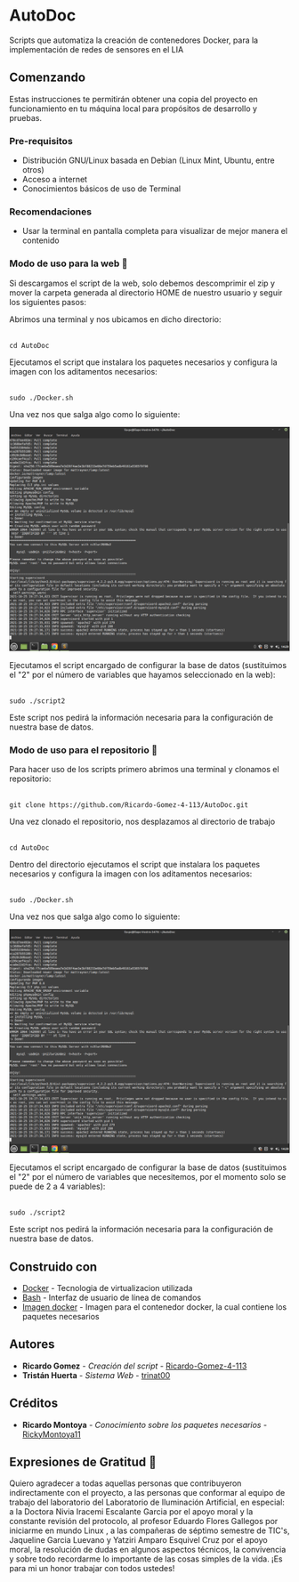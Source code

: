 # AutoDoc

Scripts que automatiza la creación de contenedores Docker, para la implementación de redes de sensores en el LIA 

## Comenzando

Estas instrucciones te permitirán obtener una copia del proyecto en funcionamiento en tu máquina local para propósitos de desarrollo y pruebas.

### Pre-requisitos

* Distribución GNU/Linux basada en Debian (Linux Mint, Ubuntu, entre otros)
* Acceso a internet
* Conocimientos básicos de uso de Terminal

### Recomendaciones
* Usar la terminal en pantalla completa para visualizar de mejor manera el contenido

### Modo de uso para la web 🔧

Si descargamos el script de la web, solo debemos descomprimir el zip y mover la carpeta generada al directorio HOME de nuestro usuario y seguir los siguientes pasos:

Abrimos una terminal y nos ubicamos en dicho directorio:

```

cd AutoDoc

```

Ejecutamos el script que instalara los paquetes necesarios y configura la imagen con los aditamentos necesarios:

```

sudo ./Docker.sh

```
Una vez nos que salga algo como lo siguiente:

![Screenshot](screenshot.png)

Ejecutamos el script encargado de configurar la base de datos (sustituimos el "2" por el número de variables que hayamos seleccionado en la web):

```

sudo ./script2

```
Este script nos pedirá la información necesaria para la configuración de nuestra base de datos.

### Modo de uso para el repositorio 🔧

Para hacer uso de los scripts primero abrimos una terminal y clonamos el repositorio:

```

git clone https://github.com/Ricardo-Gomez-4-113/AutoDoc.git

```
Una vez clonado el repositorio, nos desplazamos al directorio de trabajo
```

cd AutoDoc

```
Dentro del directorio ejecutamos el script que instalara los paquetes necesarios y configura la imagen con los aditamentos necesarios:

```

sudo ./Docker.sh

```
Una vez nos que salga algo como lo siguiente:

![Screenshot](screenshot.png)

Ejecutamos el script encargado de configurar la base de datos (sustituimos el "2" por el número de variables que necesitemos, por el momento solo se puede de 2 a 4 variables):

```

sudo ./script2

```
Este script nos pedirá la información necesaria para la configuración de nuestra base de datos.

## Construido con

* [Docker](https://docs.docker.com/get-started/overview/) - Tecnologia de virtualizacion utilizada
* [Bash](https://tiswww.case.edu/php/chet/bash/bashtop.html) - Interfaz de usuario de línea de comandos
* [Imagen docker](https://hub.docker.com/r/mattrayner/lamp) - Imagen para el contenedor docker, la cual contiene los paquetes necesarios

## Autores

* **Ricardo Gomez** - *Creación del script* - [Ricardo-Gomez-4-113](https://github.com/Ricardo-Gomez-4-113)
* **Tristán Huerta** - *Sistema Web* - [trinat00](https://github.com/trinat00)

## Créditos

* **Ricardo Montoya** - *Conocimiento sobre los paquetes necesarios* - [RickyMontoya11](https://github.com/RickyMontoya11)


## Expresiones de Gratitud 🎁


Quiero agradecer a todas aquellas personas que contribuyeron indirectamente con el proyecto, a las personas que conformar al equipo de trabajo del laboratorio del Laboratorio de Iluminación Artificial, en especial: a la Doctora Nivia Iracemi Escalante Garcia por el apoyo moral y la constante revisión del protocolo, al profesor Eduardo Flores Gallegos por iniciarme en mundo Linux , a las compañeras de séptimo semestre de TIC's, Jaqueline Garcia Luevano y Yatziri Amparo Esquivel Cruz por el apoyo moral, la resolución de dudas en algunos aspectos técnicos, la convivencia y sobre todo recordarme lo importante de las cosas simples de la vida. ¡Es para mi un honor trabajar con todos ustedes!